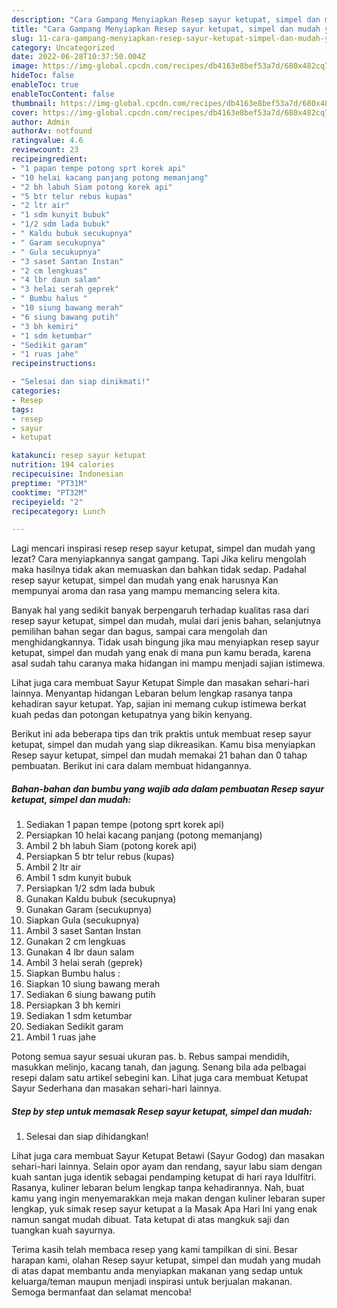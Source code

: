 ```yaml
---
description: "Cara Gampang Menyiapkan Resep sayur ketupat, simpel dan mudah yang Enak, Buat Buka Puasa}"
title: "Cara Gampang Menyiapkan Resep sayur ketupat, simpel dan mudah yang Enak, Buat Buka Puasa}"
slug: 11-cara-gampang-menyiapkan-resep-sayur-ketupat-simpel-dan-mudah-yang-enak-buat-buka-puasa
category: Uncategorized
date: 2022-06-28T10:37:50.004Z
image: https://img-global.cpcdn.com/recipes/db4163e8bef53a7d/680x482cq70/resep-sayur-ketupat-simpel-dan-mudah-foto-resep-utama.jpg
hideToc: false
enableToc: true
enableTocContent: false
thumbnail: https://img-global.cpcdn.com/recipes/db4163e8bef53a7d/680x482cq70/resep-sayur-ketupat-simpel-dan-mudah-foto-resep-utama.jpg
cover: https://img-global.cpcdn.com/recipes/db4163e8bef53a7d/680x482cq70/resep-sayur-ketupat-simpel-dan-mudah-foto-resep-utama.jpg
author: Admin
authorAv: notfound
ratingvalue: 4.6
reviewcount: 23
recipeingredient:
- "1 papan tempe potong sprt korek api"
- "10 helai kacang panjang potong memanjang"
- "2 bh labuh Siam potong korek api"
- "5 btr telur rebus kupas"
- "2 ltr air"
- "1 sdm kunyit bubuk"
- "1/2 sdm lada bubuk"
- " Kaldu bubuk secukupnya"
- " Garam secukupnya"
- " Gula secukupnya"
- "3 saset Santan Instan"
- "2 cm lengkuas"
- "4 lbr daun salam"
- "3 helai serah geprek"
- " Bumbu halus "
- "10 siung bawang merah"
- "6 siung bawang putih"
- "3 bh kemiri"
- "1 sdm ketumbar"
- "Sedikit garam"
- "1 ruas jahe"
recipeinstructions:

- "Selesai dan siap dinikmati!"
categories:
- Resep
tags:
- resep
- sayur
- ketupat

katakunci: resep sayur ketupat 
nutrition: 194 calories
recipecuisine: Indonesian
preptime: "PT31M"
cooktime: "PT32M"
recipeyield: "2"
recipecategory: Lunch

---
```



Lagi mencari inspirasi resep resep sayur ketupat, simpel dan mudah yang lezat? Cara menyiapkannya sangat gampang. Tapi Jika keliru mengolah maka hasilnya tidak akan memuaskan dan bahkan tidak sedap. Padahal resep sayur ketupat, simpel dan mudah yang enak harusnya Kan mempunyai aroma dan rasa yang mampu memancing selera kita.


Banyak hal yang sedikit banyak berpengaruh terhadap kualitas rasa dari resep sayur ketupat, simpel dan mudah, mulai dari jenis bahan, selanjutnya pemilihan bahan segar dan bagus, sampai cara mengolah dan menghidangkannya. Tidak usah bingung jika mau menyiapkan resep sayur ketupat, simpel dan mudah yang enak di mana pun kamu berada, karena asal sudah tahu caranya maka hidangan ini mampu menjadi sajian istimewa.

Lihat juga cara membuat Sayur Ketupat Simple dan masakan sehari-hari lainnya. Menyantap hidangan Lebaran belum lengkap rasanya tanpa kehadiran sayur ketupat. Yap, sajian ini memang cukup istimewa berkat kuah pedas dan potongan ketupatnya yang bikin kenyang.


Berikut ini ada beberapa tips dan trik praktis untuk membuat resep sayur ketupat, simpel dan mudah yang siap dikreasikan. Kamu bisa menyiapkan Resep sayur ketupat, simpel dan mudah memakai 21 bahan dan 0 tahap pembuatan. Berikut ini cara dalam membuat hidangannya.

<!--inarticleads1-->

##### Bahan-bahan dan bumbu yang wajib ada dalam pembuatan Resep sayur ketupat, simpel dan mudah:

1. Sediakan 1 papan tempe (potong sprt korek api)
1. Persiapkan 10 helai kacang panjang (potong memanjang)
1. Ambil 2 bh labuh Siam (potong korek api)
1. Persiapkan 5 btr telur rebus (kupas)
1. Ambil 2 ltr air
1. Ambil 1 sdm kunyit bubuk
1. Persiapkan 1/2 sdm lada bubuk
1. Gunakan  Kaldu bubuk (secukupnya)
1. Gunakan  Garam (secukupnya)
1. Siapkan  Gula (secukupnya)
1. Ambil 3 saset Santan Instan
1. Gunakan 2 cm lengkuas
1. Gunakan 4 lbr daun salam
1. Ambil 3 helai serah (geprek)
1. Siapkan  Bumbu halus :
1. Siapkan 10 siung bawang merah
1. Sediakan 6 siung bawang putih
1. Persiapkan 3 bh kemiri
1. Sediakan 1 sdm ketumbar
1. Sediakan Sedikit garam
1. Ambil 1 ruas jahe


Potong semua sayur sesuai ukuran pas. b. Rebus sampai mendidih, masukkan melinjo, kacang tanah, dan jagung. Senang bila ada pelbagai resepi dalam satu artikel sebegini kan. Lihat juga cara membuat Ketupat Sayur Sederhana dan masakan sehari-hari lainnya. 

<!--inarticleads2-->

##### Step by step untuk memasak Resep sayur ketupat, simpel dan mudah:


1. Selesai dan siap dihidangkan!

Lihat juga cara membuat Sayur Ketupat Betawi (Sayur Godog) dan masakan sehari-hari lainnya. Selain opor ayam dan rendang, sayur labu siam dengan kuah santan juga identik sebagai pendamping ketupat di hari raya Idulfitri. Rasanya, kuliner lebaran belum lengkap tanpa kehadirannya. Nah, buat kamu yang ingin menyemarakkan meja makan dengan kuliner lebaran super lengkap, yuk simak resep sayur ketupat a la Masak Apa Hari Ini yang enak namun sangat mudah dibuat. Tata ketupat di atas mangkuk saji dan tuangkan kuah sayurnya. 

Terima kasih telah membaca resep yang kami tampilkan di sini. Besar harapan kami, olahan Resep sayur ketupat, simpel dan mudah yang mudah di atas dapat membantu anda menyiapkan makanan yang sedap untuk keluarga/teman maupun menjadi inspirasi untuk berjualan makanan. Semoga bermanfaat dan selamat mencoba!
